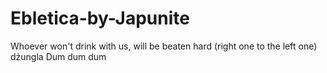 # Ebletica-by-Japunite
Whoever won't drink with us, will be beaten hard (right one to the left one)
dżungla 
Dum dum dum
